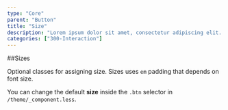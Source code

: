 ```yaml
---
type: "Core"
parent: "Button"
title: "Size"
description: "Lorem ipsum dolor sit amet, consectetur adipiscing elit. Nunc tempus laoreet leo sit amet iaculis."
categories: ["300-Interaction"]
---
```


##Sizes

Optional classes for assigning size. Sizes uses `em` padding that depends on font size.

You can change the default **size** inside the `.btn` selector in `/theme/_component.less`.

<demo>
  <demovanilla src="inline/demo/button/size">
  </demovanilla>
</demo>
